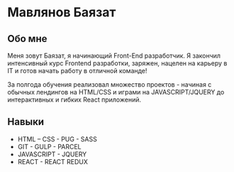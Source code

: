 # Мавлянов Баязат

## Обо мне

Меня зовут Баязат, я начинающий Front-End разработчик.
Я закончил интенсивный курс Frontend разработки, заряжен, нацелен на карьеру в IT и готов начать работу в отличной команде!

За полгода обучения реализовал множество проектов - начиная с обычных лендингов на HTML/CSS и играми на JAVASCRIPT/JQUERY до интерактивных и гибких React приложений.

## Навыки

- HTML – CSS - PUG - SASS
- GIT - GULP - PARCEL
- JAVASCRIPT - JQUERY
- REACT - REACT REDUX

